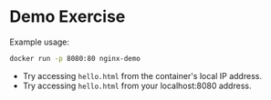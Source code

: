 # Demo Exercise

Example usage:
```bash
docker run -p 8080:80 nginx-demo
```

* Try accessing `hello.html` from the container's local IP address.
* Try accessing `hello.html` from your localhost:8080 address.

